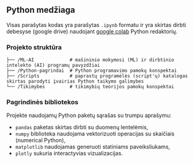 ## Python medžiaga

Visas parašytas kodas yra parašytas `.ipynb` formatu ir yra skirtas dirbti debesyse (google drive) naudojant [google colab](https://colab.research.google.com/) Python redaktorių.

### Projekto struktūra

    ├── /ML-AI             # mašininio mokymosi (ML) ir dirbtinio intelekto (AI) programų pavyzdžiai 
    ├── /Python-pagrindai  # Python programavimo pamokų konspektai
    ├── /Scripts           # paprastų programėlės (script'ų) katalogas skirtas parodyti įvairias Python taikymo galimybes
    └── /Tikimybes         # tikimybių teorijos pamokų konspektai

### Pagrindinės bibliotekos

Projekte naudojamų Python paketų sąrašas su trumpu aprašymu:

* `pandas` paketas skirtas dirbti su duomenų lentelėmis,
* `numpy` biblioteka naudojama vektorizuoti operacijas su skaičiais (numerical Python),
* `matplotlib` naudojamas generuoti statiniams paveiksliukams,
* `plotly` sukuria interactyvias vizualizacijas.
